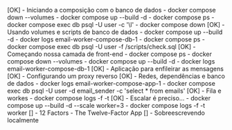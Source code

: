 [OK] - Iniciando a composição com o banco de dados
    - docker compose down --volumes
    - docker compose up --build -d
    - docker compose ps
    - docker compose exec db psql -U user -c '\l'
    - docker compose down
[OK] - Usando volumes e scripts de banco de dados
    - docker compose up --build -d
    - docker logs email-worker-compose-db-1
    - docker compose ps
    - docker compose exec db psql -U user -f /scripts/check.sql
[OK] - Começando nossa camada de front-end
    - docker compose ps
    - docker compose down --volumes
    - docker compose up --build -d
    - docker logs email-worker-compose-db-1
[OK] - Aplicação para enfileirar as mensagens
[OK] - Configurando um proxy reverso
[OK] - Redes, dependências e banco de dados
    - docker logs email-worker-compose-app-1
    - docker compose exec db psql -U user -d email_sender -c 'select * from emails'
[OK] - Fila e workes
    - docker compose logs -f -t
[OK] - Escalar é preciso...
    - docker compose up --build -d --scale worker=3
    - docker compose logs -f -t worker
[] - 12 Factors
    - The Twelve-Factor App
[] - Sobreescrevendo localmente